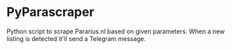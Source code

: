 # PyParascraper
Python script to scrape Pararius.nl based on given parameters. When a new listing is detected it'll send a Telegram message.
